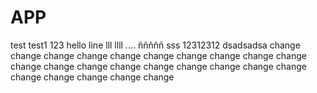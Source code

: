 # APP
test
test1
123
hello
line
lll
llll
....
ñññññ
sss
12312312
dsadsadsa
change
change
change
change
change
change
change
change
change
change
change
change
change
change
change
change
change
change
change
change
change
change
change
change
